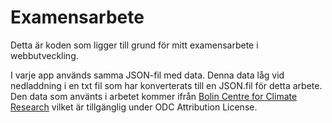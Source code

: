 # Examensarbete

Detta är koden som ligger till grund för mitt examensarbete i webbutveckling.

I varje app används samma JSON-fil med data. Denna data låg vid nedladdning i en txt fil som har konverterats till en JSON.fil för detta arbete.
Den data som använts i arbetet kommer ifrån [Bolin Centre for Climate Research](https://bolin.su.se/data/stockholm-historical-thermometer-1) vilket är tillgänglig under ODC Attribution License. 
